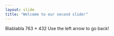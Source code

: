 ```yaml
---
layout: slide
title: "Welcome to our second slide!"
---
```

Blablabla 763 × 432
Use the left arrow to go back!
